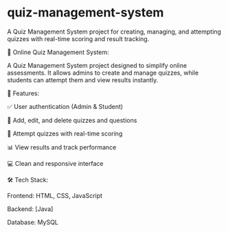 # quiz-management-system
A Quiz Management System project for creating, managing, and attempting quizzes with real-time scoring and result tracking.

📘 Online Quiz Management System:

A Quiz Management System project designed to simplify online assessments. It allows admins to create and manage quizzes, while students can attempt them and view results instantly.

🚀 Features:

✅ User authentication (Admin & Student)

📝 Add, edit, and delete quizzes and questions

🎯 Attempt quizzes with real-time scoring

📊 View results and track performance

💻 Clean and responsive interface


🛠 Tech Stack:

Frontend: HTML, CSS, JavaScript

Backend: [Java]

Database: MySQL
